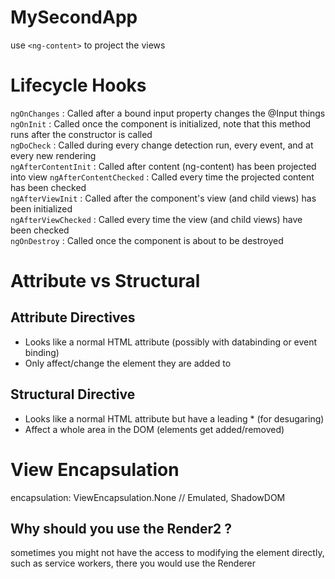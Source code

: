# MySecondApp

use ``<ng-content>`` to project the views

# Lifecycle Hooks

``ngOnChanges`` : Called after a bound input property changes the @Input things  
``ngOnInit`` : Called once the component is initialized, note that this method runs after the constructor is called  
``ngDoCheck`` : Called during every change detection run, every event, and at every new rendering   
``ngAfterContentInit`` : Called after content (ng-content) has been projected into view
``ngAfterContentChecked`` : Called every time the projected content has been checked  
``ngAfterViewInit`` : Called after the component's view (and child views) has been initialized  
``ngAfterViewChecked`` : Called every time the view (and child views) have been checked  
``ngOnDestroy`` : Called once the component is about to be destroyed  

# Attribute vs Structural

## Attribute Directives
- Looks like a normal HTML attribute (possibly with databinding or event binding)  
- Only affect/change the element they are added to

## Structural Directive
- Looks like a normal HTML attribute but have a leading * (for desugaring)  
- Affect a whole area in the DOM (elements get added/removed)   

# View Encapsulation 
  encapsulation: ViewEncapsulation.None // Emulated, ShadowDOM

## Why should you use the Render2 ?

sometimes you might not have the access to modifying the element directly, such as service workers, there you would use the Renderer



